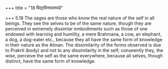+++
title = "18 विद्याविनयसम्पन्ने"

+++
5.18 The sages are those who know the real nature of the self in all
beings. They see the selves to be of the same nature, though they are
perceived in extremely dissimlar embodiments such as those of one
endowed with learning and humility, a mere Brahmana, a cow, an elephant,
a dog, a dog-eater etc., because they all have the same form of
knowledge in their nature as the Atman. The dissimilarity of the forms
observed is due to Prakrti (body) and not to any dissimilarity in the
self; conseently they, the wise, perceive the self as the same
everywhere, because all selves, though distinct, have the same form of
knowledge.
